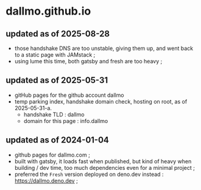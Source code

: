 # dallmo.github.io

## updated as of 2025-08-28
- those handshake DNS are too unstable, giving them up, and went back to a static page with JAMstack ;
- using lume this time, both gatsby and fresh are too heavy ; 

## updated as of 2025-05-31
- gitHub pages for the github account dallmo
- temp parking index, handshake domain check, hosting on root, as of 2025-05-31-a.
  - handshake TLD : dallmo
  - domain for this page : info.dallmo

## updated as of 2024-01-04
- github pages for dallmo.com ; 
- built with gatsby, it loads fast when published, but kind of heavy when building / dev time, too much dependencies even for a minimal project ; 
- preferred the `Fresh` version deployed on deno.dev instead : https://dallmo.deno.dev ;


